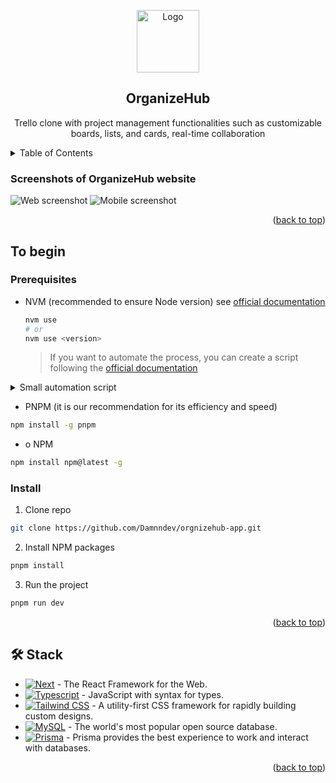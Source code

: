 <a name="readme-top"></a>

<div align="center">
<a href="https://orgnizehub-app.vercel.app">
  <img width="100px" src="https://github.com/user-attachments/assets/9cf34d42-ca57-4776-b9b9-e3e3195b37bb" alt="Logo" />
</a>

## OrganizeHub
Trello clone with project management functionalities such as customizable boards, lists, and cards, real-time collaboration
</div>

<details>
<summary>Table of Contents</summary>

- [Screenshots of OrganizeHub website](#screenshots-of-organizehub-web)
- [To begin](#to-begin)
  - [Prerequisites](#prerequisites)
  - [Install](#Install)
- [🛠️ Stack](#️-stack)

</details>

### Screenshots of OrganizeHub website

![Web screenshot](https://github.com/user-attachments/assets/0a87c5f9-10b4-409b-92cb-17ac4898f061)
![Mobile screenshot](https://github.com/user-attachments/assets/8210dc75-420c-49a1-91db-e73b17359c74)

<p align="right">(<a href="#readme-top">back to top</a>)</p>

## To begin

### Prerequisites

- NVM (recommended to ensure Node version) see [official documentation](https://github.com/nvm-sh/nvm?tab=readme-ov-file#installing-and-updating)

  ```sh
  nvm use
  # or
  nvm use <version>
  ```

  > If you want to automate the process, you can create a script following the [official documentation](https://github.com/nvm-sh/nvm?tab=readme-ov-file#calling-nvm-use-automatically-in-a-directory-with-a-nvmrc-file)

<details>
	<summary>Small automation script</summary>
	
- Linux/MacOS:
	```sh
	# .bashrc | .zshrc | any configuration file
	# small script to change version when entering the directory
	cd() {
  builtin cd "$@"
		if [[ -f .nvmrc ]]; then
			nvm use > /dev/null
			# If you want to get the version
			nvm use
		fi
	}
	```

- Windows:

  ```powershell
  # $PROFILE
  function Change-Node-Version {
  	param($path)
  	& Set-Location $path
  	$pwd = pwd
  	if ( Test-Path "$pwd\\.nvmrc" ) {
  		$version = Get-Content .nvmrc
  		nvm use $version
  	}
  }
  New-Alias -Name cd -Value Change-Node-Version -Force -Option AllScope
  ```

  </details>

  - PNPM (it is our recommendation for its efficiency and speed)

  ```sh
  npm install -g pnpm
  ```

  - o NPM

  ```sh
  npm install npm@latest -g
  ```

  ### Install

    1. Clone repo
  
     ```sh
     git clone https://github.com/Damnndev/orgnizehub-app.git
     ```
    2. Install NPM packages
  
     ```sh
     pnpm install
     ```
  
    3. Run the project	
     ```sh
     pnpm run dev
     ```
<p align="right">(<a href="#readme-top">back to top</a>)</p>

## 🛠️ Stack

- [![Next][next-badge]][next-url] - The React Framework for the Web.
- [![Typescript][typescript-badge]][typescript-url] - JavaScript with syntax for types.
- [![Tailwind CSS][tailwind-badge]][tailwind-url] - A utility-first CSS framework for rapidly building custom designs.
- [![MySQL][mysql-badge]][mysql-url] - The world's most popular open source database.
- [![Prisma][prisma-badge]][prisma-url] - Prisma provides the best experience to work and interact with databases.

<p align="right">(<a href="#readme-top">back to top</a>)</p>

[next-badge]: https://img.shields.io/badge/Next.js-fff?style=for-the-badge&logo=nextdotjs&logoColor=000000&color=fff
[next-url]: https://nextjs.org/
[mysql-url]: https://www.mysql.com/
[mysql-badge]: https://img.shields.io/badge/MySQL-ffffff?style=for-the-badge&logo=mysql&logoColor=38bdf8
[prisma-url]: https://www.prisma.io/
[prisma-badge]: https://img.shields.io/badge/Prisma-2D3748?style=for-the-badge&logo=prisma&logoColor=2D3748&color=fff
[typescript-url]: https://www.typescriptlang.org/
[tailwind-url]: https://tailwindcss.com/
[typescript-badge]: https://img.shields.io/badge/Typescript-007ACC?style=for-the-badge&logo=typescript&logoColor=white&color=blue
[tailwind-badge]: https://img.shields.io/badge/Tailwind-ffffff?style=for-the-badge&logo=tailwindcss&logoColor=38bdf8


